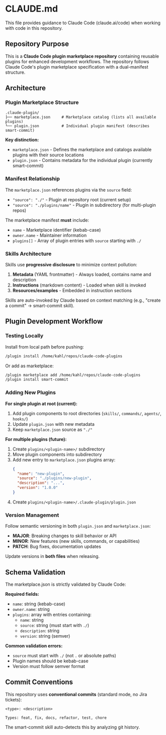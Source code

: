 # CLAUDE.md

This file provides guidance to Claude Code (claude.ai/code) when working with code in this repository.

## Repository Purpose

This is a **Claude Code plugin marketplace repository** containing reusable plugins for enhanced development workflows. The repository follows Claude Code's plugin marketplace specification with a dual-manifest structure.

## Architecture

### Plugin Marketplace Structure

```
.claude-plugin/
├── marketplace.json     # Marketplace catalog (lists all available plugins)
└── plugin.json          # Individual plugin manifest (describes smart-commit)
```

**Key distinction:**
- `marketplace.json` - Defines the marketplace and catalogs available plugins with their source locations
- `plugin.json` - Contains metadata for the individual plugin (currently smart-commit)

### Manifest Relationship

The `marketplace.json` references plugins via the `source` field:
- `"source": "./"` - Plugin at repository root (current setup)
- `"source": "./plugins/name"` - Plugin in subdirectory (for multi-plugin repos)

The marketplace manifest **must** include:
- `name` - Marketplace identifier (kebab-case)
- `owner.name` - Maintainer information
- `plugins[]` - Array of plugin entries with `source` starting with `./`

### Skills Architecture

Skills use **progressive disclosure** to minimize context pollution:
1. **Metadata** (YAML frontmatter) - Always loaded, contains name and description
2. **Instructions** (markdown content) - Loaded when skill is invoked
3. **Resources/examples** - Embedded in instruction sections

Skills are auto-invoked by Claude based on context matching (e.g., "create a commit" → smart-commit skill).

## Plugin Development Workflow

### Testing Locally

Install from local path before pushing:

```bash
/plugin install /home/kahl/repos/claude-code-plugins
```

Or add as marketplace:

```bash
/plugin marketplace add /home/kahl/repos/claude-code-plugins
/plugin install smart-commit
```

### Adding New Plugins

**For single plugin at root (current):**
1. Add plugin components to root directories (`skills/`, `commands/`, `agents/`, `hooks/`)
2. Update `plugin.json` with new metadata
3. Keep `marketplace.json` source as `"./"`

**For multiple plugins (future):**
1. Create `plugins/<plugin-name>/` subdirectory
2. Move plugin components into subdirectory
3. Add new entry to `marketplace.json` plugins array:
   ```json
   {
     "name": "new-plugin",
     "source": "./plugins/new-plugin",
     "description": "...",
     "version": "1.0.0"
   }
   ```
4. Create `plugins/<plugin-name>/.claude-plugin/plugin.json`

### Version Management

Follow semantic versioning in both `plugin.json` and `marketplace.json`:
- **MAJOR**: Breaking changes to skill behavior or API
- **MINOR**: New features (new skills, commands, or capabilities)
- **PATCH**: Bug fixes, documentation updates

Update versions in **both files** when releasing.

## Schema Validation

The marketplace.json is strictly validated by Claude Code:

**Required fields:**
- `name`: string (kebab-case)
- `owner.name`: string
- `plugins`: array with entries containing:
  - `name`: string
  - `source`: string (must start with `./`)
  - `description`: string
  - `version`: string (semver)

**Common validation errors:**
- `source` must start with `./` (not `.` or absolute paths)
- Plugin names should be kebab-case
- Version must follow semver format

## Commit Conventions

This repository uses **conventional commits** (standard mode, no Jira tickets):

```
<type>: <description>

Types: feat, fix, docs, refactor, test, chore
```

The smart-commit skill auto-detects this by analyzing git history.
